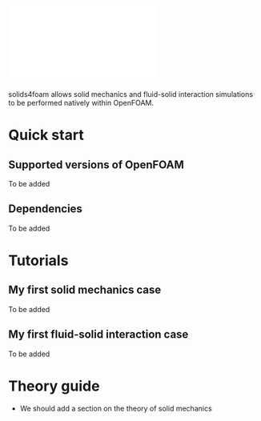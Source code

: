 ![solids4foam](s4f_logo_name.pdf)

<!-- ![CI](https://github.com/rundocs/jekyll-rtd-theme/workflows/CI/badge.svg?branch=develop) -->
<!-- ![jsDelivr](https://data.jsdelivr.com/v1/package/gh/rundocs/jekyll-rtd-theme/badge) -->

solids4foam allows solid mechanics and fluid-solid interaction simulations to be performed natively within OpenFOAM.


# Quick start

## Supported versions of OpenFOAM

To be added

## Dependencies

To be added


# Tutorials

## My first solid mechanics case

To be added

## My first fluid-solid interaction case

To be added

# Theory guide

- We should add a section on the theory of solid mechanics